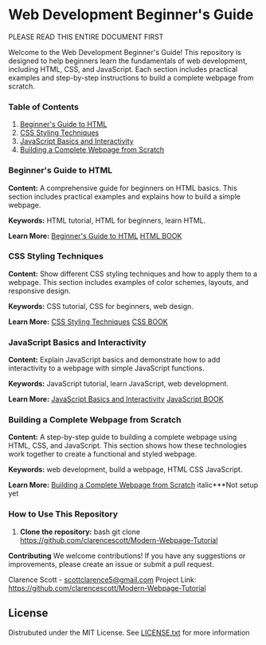 # Web Development Beginner's Guide
PLEASE READ THIS ENTIRE DOCUMENT FIRST

Welcome to the Web Development Beginner's Guide! This repository is designed to help beginners learn the fundamentals of web development, including HTML, CSS, and JavaScript. Each section includes practical examples and step-by-step instructions to build a complete webpage from scratch.

### Table of Contents

1. [Beginner's Guide to HTML](#beginners-guide-to-html)
2. [CSS Styling Techniques](#css-styling-techniques)
3. [JavaScript Basics and Interactivity](#javascript-basics-and-interactivity)
4. [Building a Complete Webpage from Scratch](#building-a-complete-webpage-from-scratch)

### Beginner's Guide to HTML

**Content:** A comprehensive guide for beginners on HTML basics. This section includes practical examples and explains how to build a simple webpage.

**Keywords:** HTML tutorial, HTML for beginners, learn HTML.

**Learn More:** [Beginner's Guide to HTML](link-to-html-guide)
[HTML BOOK](https://astroclare.gumroad.com/l/ithtml)

### CSS Styling Techniques

**Content:** Show different CSS styling techniques and how to apply them to a webpage. This section includes examples of color schemes, layouts, and responsive design.

**Keywords:** CSS tutorial, CSS for beginners, web design.

**Learn More:** [CSS Styling Techniques](link-to-css-guide)
[CSS BOOK](https://astroclare.gumroad.com/l/itcss)

### JavaScript Basics and Interactivity

**Content:** Explain JavaScript basics and demonstrate how to add interactivity to a webpage with simple JavaScript functions.

**Keywords:** JavaScript tutorial, learn JavaScript, web development.

**Learn More:** [JavaScript Basics and Interactivity](link-to-js-guide)
[JavaScript BOOK](https://astroclare.gumroad.com/l/itjs)

### Building a Complete Webpage from Scratch

**Content:** A step-by-step guide to building a complete webpage using HTML, CSS, and JavaScript. This section shows how these technologies work together to create a functional and styled webpage.

**Keywords:** web development, build a webpage, HTML CSS JavaScript.

**Learn More:** [Building a Complete Webpage from Scratch](link-to-complete-webpage-guide) italic***Not setup yet

### How to Use This Repository

1. **Clone the repository:** 
   bash
   git clone https://github.com/clarencescott/Modern-Webpage-Tutorial



**Contributing**
We welcome contributions! If you have any suggestions or improvements, please create an issue or submit a pull request.

Clarence Scott - scottclarence5@gmail.com
Project Link: https://github.com/clarencescott/Modern-Webpage-Tutorial

## License
Distrubuted under the MIT License. See [LICENSE.txt](https://github.com/clarencescott/license.txt) for more information
